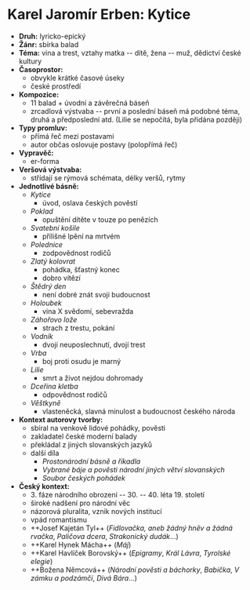 # Karel Jaromír Erben: Kytice

- __Druh:__ lyricko-epický
- __Žánr:__ sbírka balad
- __Téma:__ vina a trest, vztahy matka -- dítě, žena -- muž, dědictví české kultury
- __Časoprostor:__
	- obvykle krátké časové úseky
	- české prostředí
- __Kompozice:__
	- 11 balad + úvodní a závěrečná báseň
	- zrcadlová výstvaba -- první a poslední báseň má podobné téma, druhá a předposlední atd. (Lilie se nepočítá, byla přidána později)
- __Typy promluv:__
	- přímá řeč mezi postavami
	- autor občas oslovuje postavy (polopřímá řeč)
- __Vypravěč:__
	- er-forma
- __Veršová výstvaba:__
	- střídají se rýmová schémata, délky veršů, rytmy
- __Jednotlivé básně:__
	- _Kytice_
		- úvod, oslava českých pověstí
	- _Poklad_
		- opuštění dítěte v touze po penězích
	- _Svatební košile_
		- přílišné lpění na mrtvém
	- _Polednice_
		- zodpovědnost rodičů
	- _Zlatý kolovrat_
		- pohádka, šťastný konec
		- dobro vítězí
	- _Štědrý den_
		- není dobré znát svoji budoucnost
	- _Holoubek_
		- vina X svědomí, sebevražda
	- _Záhořovo lože_
		- strach z trestu, pokání
	- _Vodník_
		- dvojí neuposlechnutí, dvojí trest
	- _Vrba_
		- boj proti osudu je marný
	- _Lilie_
		- smrt a život nejdou dohromady
	- _Dceřina kletba_
		- odpovědnost rodičů
	- _Věštkyně_
		- vlasteněcká, slavná minulost a budoucnost českého národa
- __Kontext autorovy tvorby:__
	- sbíral na venkově lidové pohádky, pověsti
	- zakladatel české moderní balady
	- překládal z jiných slovanských jazyků
	- další díla
		- _Prostonárodní básně a říkadla_
		- _Vybrané báje a pověsti národní jiných větví slovanských_
		- _Soubor českých pohádek_
- __Český kontext:__
	- 3\. fáze národního obrození -- 30. -- 40. léta 19. století
	- široké nadšení pro národní věc
	- názorová pluralita, vznik nových institucí
	- vpád romantismu
	- ++Josef Kajetán Tyl++ (_Fidlovačka, aneb žádný hněv a žádná rvačka_, _Paličova dcera_, _Strakonický dudák_...)
	- ++Karel Hynek Mácha++ (_Máj_)
	- ++Karel Havlíček Borovský++ (_Epigramy_, _Král Lávra_, _Tyrolské elegie_)
	- ++Božena Němcová++ (_Národní pověsti a báchorky_, _Babička_, _V zámku a podzámčí_, _Divá Bára_...)